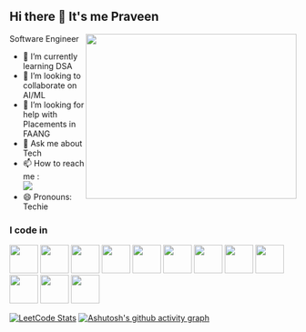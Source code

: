 ## Hi there 👋 It's me Praveen

Software Engineer 
<img align="right" width="370" height="290" src="[[https://i.pinimg.com/originals/47/f0/34/47f0342cec72b800463bf003eac1257e.gif](https://www.google.com/url?sa=i&url=https%3A%2F%2Fwww.workitdaily.com%2Fproblem-solving-technique&psig=AOvVaw2jsaG-Bpq-B73HMwdgAS7i&ust=1714925344084000&source=images&cd=vfe&opi=89978449&ved=0CBIQjRxqFwoTCPiDnfKw9IUDFQAAAAAdAAAAABAE)](https://www.workitdaily.com/media-library/problem-solving-concept-technique.jpg?id=32029977&width=1200&height=400&quality=85&coordinates=0%2C168%2C0%2C168)">
- 🌱 I’m currently learning DSA
- 👯 I’m looking to collaborate on AI/ML
- 🤔 I’m looking for help with Placements in FAANG
- 💬 Ask me about Tech
- 📫 How to reach me :
<br /> [<img src="https://img.shields.io/badge/LinkedIn-0077B5?style=for-the-badge&logo=linkedin&logoColor=white" />](https://www.linkedin.com/in/praveen-nithiyanandam/)
- 😄 Pronouns: Techie


### I code in
<img height="50" width="50" src="https://img.icons8.com/color/48/000000/java-coffee-cup-logo.png" /> <img height="50" width="50" src="https://img.icons8.com/color/48/000000/python.png" /> <img height="50" width="50" src="https://img.icons8.com/color/48/000000/javascript.png" /> <img height="50" width="50" src="https://img.icons8.com/color/48/000000/c-programming.png" /> <img height="50" width="50" src="https://img.icons8.com/color/48/000000/react-native.png" /> <img height="50" width="50" src="https://img.icons8.com/color/48/000000/html-5.png" /> <img height="50" width="50" src="https://img.icons8.com/color/48/000000/css3.png"/> <img height="50" width="50" src="https://img.icons8.com/color/48/000000/sql.png"/> <img height="50" width="50" src="https://img.icons8.com/color/48/000000/solidity.png"/> <img height="50" width="50" src="https://img.icons8.com/color/48/000000/nodejs.png"/> <img height="50" width="50" src="https://img.icons8.com/color/48/000000/mongodb.png"/> <img height="50" width="50" src="https://img.icons8.com/color/48/000000/google-firebase-console.png"/>




[![LeetCode Stats](https://leetcard.jacoblin.cool/Praveen_Nithiyanandam?theme=dark&font=Ubuntu&ext=heatmap)](https://leetcode.com/u/Praveen_Nithiyanandam/)
[![Ashutosh's github activity graph](https://github-readme-activity-graph.vercel.app/graph?username=PraveenNithiyanandam&bg_color=000000&color=bd2e2e&line=a94c4c&point=cc2e2e&area=true&hide_border=true)](https://github.com/ashutosh00710/github-readme-activity-graph)

